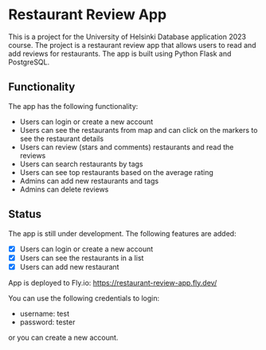 # Restaurant Review App

This is a project for the University of Helsinki Database application 2023 course. The project is a restaurant review app that allows users to read and add reviews for restaurants. The app is built using Python Flask and PostgreSQL.

## Functionality

The app has the following functionality:
- Users can login or create a new account
- Users can see the restaurants from map and can click on the markers to see the restaurant details
- Users can review (stars and comments) restaurants and read the reviews
- Users can search restaurants by tags
- Users can see top restaurants based on the average rating
- Admins can add new restaurants and tags
- Admins can delete reviews

## Status

The app is still under development. The following features are added:

- [x] Users can login or create a new account
- [x] Users can see the restaurants in a list
- [x] Users can add new restaurant

App is deployed to Fly.io: https://restaurant-review-app.fly.dev/

You can use the following credentials to login:

- username: test
- password: tester

or you can create a new account.
